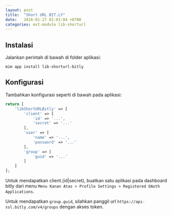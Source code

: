 ```yaml
---
layout: post
title:  "Short URL BIT.LY"
date:   2016-01-27 01:01:04 +0700
categories: ext-module lib-shorturl
---
```


## Instalasi

Jalankan perintah di bawah di folder aplikasi:

```
mim app install lib-shorturl-bitly
```

## Konfigurasi

Tambahkan konfigurasi seperti di bawah pada aplikasi:

```php
return [
    'libShortURLBitly' => [
        'client' => [
            'id' => '...',
            'secret' => '...'
        ],
        'user' => [
            'name' => '...',
            'password' => '...'
        ],
        'group' => [
            'guid' => '...'
        ]
    ]
];
```

Untuk mendapatkan client.(id|secret), buatkan satu aplikasi pada dashboard bitly dari menu
`Menu Kanan Atas > Profile Settings > Registered OAuth Applications`.

Untuk mendapatkan `group.guid`, silahkan panggil url `https://api-ssl.bitly.com/v4/groups`
dengan akses token.